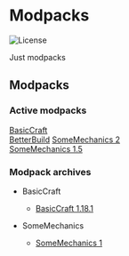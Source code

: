 # Modpacks
![License](https://img.shields.io/badge/license-misilelab-green?style=for-the-badge)

Just modpacks

## Modpacks

### Active modpacks
[BasicCraft](https://nightly.link/MisileLab/modpacks/workflows/BasicCraft/main/BasicCraft.zip)  
[BetterBuild](https://nightly.link/MisileLab/modpacks/workflows/BetterBuild/main/BetterBuild.yml)
[SomeMechanics 2](https://nightly.link/MisileLab/modpacks/workflows/SomeMechanics/main/SomeMechanics.zip)  
[SomeMechanics 1.5](https://nightly.link/MisileLab/modpacks/workflows/SomeMechanics1-5/main/SomeMechanics%201.5.zip)


### Modpack archives

- BasicCraft
    - [BasicCraft 1.18.1](https://github.com/MisileLab/modpacks/releases/download/basiccraft-1.18.1/BasicCraft.zip)

- SomeMechanics
    - [SomeMechanics 1](https://github.com/MisileLab/modpacks/releases/download/archivesomemechanics/SomeMechanics.zip)
